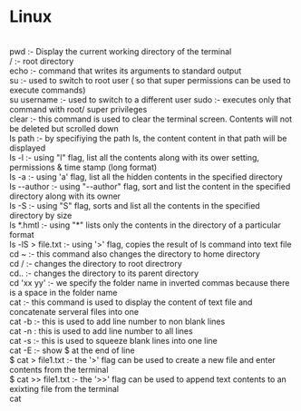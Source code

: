 # Linux
<br>
pwd :- Display the current working directory of the terminal
<br>
/  :- root directory
<br> 
echo :- command that writes its arguments to standard output
<br>
su :- used to switch to root user ( so that super permissions can be used to execute commands)
<br>
su username :- used to switch to a different user
sudo :- executes only that command with root/ super privileges
<br>
clear :- this command is used to clear the terminal screen. Contents will not be deleted but scrolled down
<br>
ls path :- by specifiying the path ls, the content content in that path will be displayed
<br> 
ls -l :- using "l" flag, list all the contents along with its ower setting, permissions & time stamp (long format)
<br>
ls -a :- using 'a' flag, list all the hidden contents in the specified directory
<br>
ls --author :- using "--author" flag, sort and list the content in the specified directory along with its owner
<br>
ls -S :- using "S" flag, sorts and list all the contents in the specified directory by size
<br>
ls *.hmtl :- using "*" lists only the contents in the directory of a particular format
<br>
ls -lS > file.txt :- using '>' flag, copies the result of ls command into text file
<br>
cd ~ :- this command also changes the directory to home directory
<br>
cd / :- changes the directory to root directrory
<br>
cd.. :- changes the directory to its parent directory 
<br>
cd 'xx yy' :- we specify the folder name in inverted commas because there is a space in the folder name
<br>
cat  :- this command is used to display the content of text file and concatenate serveral files into one 
<br>
cat -b :- this is used to add line number to non blank lines
<br>
cat -n : this is used to add line number to all lines 
<br>
cat -s :- this is used to squeeze blank lines into one line 
<br>
cat -E :- show $ at the end of line
<br>
$ cat > file1.txt  :- the '>' flag can be used to create a new file and enter contents from the terminal
<br>
$ cat >> file1.txt   :- the '>>' flag can be used to append text contents to an exixting file from the terminal
<br>
cat










